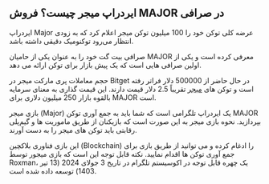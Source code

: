 

## ایردراپ میجر چیست؟ فروش MAJOR در صرافی

ایردراپ Major عرضه کلی توکن خود را 100 میلیون توکن میجر اعلام کرد که به زودی انتظار می‌رود توکنومیک دقیقی داشته باشد.

صرافی بیت گت خود را به عنوان یکی از حامیان MAJOR معرفی کرده است و یکی از اولین صرافی هایی است که یک پیش بازار برای توکن ارائه می دهد.

حجم معاملات پری مارکت میجر در Bitget در حال حاضر از 500000 دلار فراتر رفته است و توکن های [میجر](https://ok-ex.io/buy-and-sell/MAJOR/) تقریباً 2.5 دلار قیمت دارند. این قیمت گذاری به معنای سرمایه بالقوه بازار 250 میلیون دلاری برای MAJOR است.

بازی میجر (Major) یک ایردراپ تلگرامی است که شما باید به جمع‌ آوری توکن MAJOR بپردازید. نحوه بازی میجر به این صورت است که بازیکنان از طریق ماموریت ها و گیم‌پلی رقابتی باید توکن‌ های میجر را به دست آورند.

این بازی فناوری بلاکچین (Blockchain) را ادغام کرده و می توانید از طریق بازی برای جمع آوری توکن ها اقدام نمایید. نکته قابل توجه این است که بازی میجور توسط Roxman، یک چهره قابل توجه در اکوسیستم تلگرام در تاریخ 3 جولای 2024 (13 تیر 1403) توسعه داده شده است.
